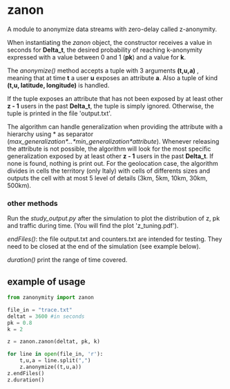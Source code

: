 # zanon

A module to anonymize data streams with zero-delay called z-anonymity.

When instantiating the *zanon* object, the constructor receives a value in seconds for **Delta_t**, the desired probability of reaching k-anonymity expressed with a value between 0 and 1 (**pk**) and a value for **k**.

The *anonymize()* method accepts a tuple with 3 arguments **(t,u,a)** , meaning that at time **t** a user **u** exposes an attribute **a**.
Also a tuple of kind **(t,u, latitude, longitude)** is handled. 

If the tuple exposes an attribute that has not been exposed by at least other **z - 1** users in the past **Delta_t**, the tuple is simply ignored. Otherwise, the tuple is printed in the file 'output.txt'.

The algorithm can handle generalization when providing the attribute with a hierarchy using \* as separator (*max_generalization\*...\*min_generalization\*attribute*).
Whenever releasing the attribute is not possible, the algorithm will look for the most specific generalization exposed by at least other **z - 1** users in the past **Delta_t**. If none is found, nothing is print out.
For the geolocation case, the algorithm divides in cells the territory (only Italy) with cells of differents sizes and outputs the cell with at most 5 level of details (3km, 5km, 10km, 30km, 500km).


### other methods

Run the *study_output.py* after the simulation to plot the distribution of z, pk and traffic during time. (You will find the plot 'z_tuning.pdf').

*endFiles()*: the file output.txt and counters.txt are intended for testing. They need to be closed at the end of the simulation (see example below).

*duration()* print the range of time covered.


## example of usage
```python
from zanonymity import zanon

file_in = "trace.txt"
deltat = 3600 #in seconds
pk = 0.8
k = 2

z = zanon.zanon(deltat, pk, k)

for line in open(file_in, 'r'):
    t,u,a = line.split(",")
    z.anonymize((t,u,a))
z.endFiles()
z.duration()

```
